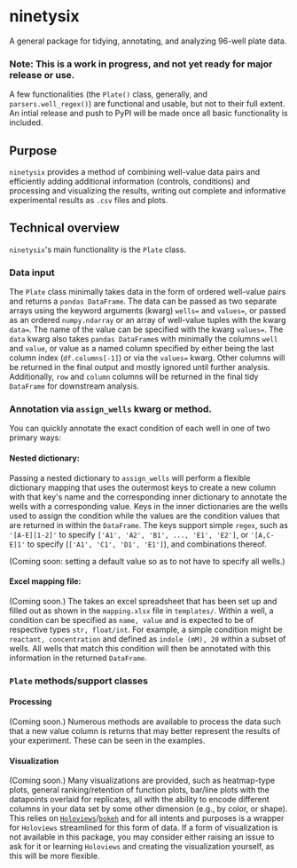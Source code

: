 # ninetysix
A general package for tidying, annotating, and analyzing 96-well plate data.

### Note: This is a work in progress, and not yet ready for major release or use. 

A few functionalities (the `Plate()` class, generally, and `parsers.well_regex()`) are functional and usable, but not to their full extent. An intial release and push to PyPI will be made once all basic functionality is included.

## Purpose
`ninetysix` provides a method of combining well-value data pairs and efficiently adding additional information (controls, conditions) and processing and visualizing the results, writing out complete and informative experimental results as `.csv` files and plots.

## Technical overview
`ninetysix`'s main functionality is the `Plate` class.

### Data input
The `Plate` class minimally takes data in the form of ordered well-value pairs and returns a `pandas DataFrame`. The data can be passed as two separate arrays using the keyword arguments (kwarg) `wells=` and `values=`, or passed as an ordered `numpy.ndarray` or an array of well-value tuples with the kwarg `data=`. The name of the value can be specified with the kwarg `values=`. The `data` kwarg also takes `pandas DataFrame`s with minimally the columns `well` and `value`, or value as a named column specified by either being the last column index (`df.columns[-1]`) or via the `values=` kwarg. Other columns will be returned in the final output and mostly ignored until further analysis. Additionally, `row` and `column` columns will be returned in the final tidy `DataFrame` for downstream analysis.

### Annotation via `assign_wells` kwarg or method.
You can quickly annotate the exact condition of each well in one of two primary ways:

#### Nested dictionary:
Passing a nested dictionary to `assign_wells` will perform a flexible dictionary mapping that uses the outermost keys to create a new column with that key's name and the corresponding inner dictionary to annotate the wells with a corresponding value. Keys in the inner dictionaries are the wells used to assign the condition while the values are the condition values that are returned in within the `DataFrame`.  The keys support simple `regex`, such as `'[A-E][1-2]'` to specify `['A1', 'A2', 'B1', ..., 'E1', 'E2']`, or `'[A,C-E]1'` to specify (`['A1', 'C1', 'D1', 'E1']`), and combinations thereof.

(Coming soon: setting a default value so as to not have to specify all wells.)

#### Excel mapping file:
(Coming soon.)
The takes an excel spreadsheet that has been set up and filled out as shown in the `mapping.xlsx` file in `templates/`. Within a well, a condition can be specified as `name, value` and is expected to be of respective types `str, float/int`. For example, a simple condition might be `reactant, concentration` and defined as `indole (mM), 20` within a subset of wells. All wells that match this condition will then be annotated with this information in the returned `DataFrame`.

### `Plate` methods/support classes
#### Processing
(Coming soon.)
Numerous methods are available to process the data such that a new value column is returns that may better represent the results of your experiment. These can be seen in the examples.

#### Visualization
(Coming soon.)
Many visualizations are provided, such as heatmap-type plots, general ranking/retention of function plots, bar/line plots with the datapoints overlaid for replicates, all with the ability to encode different columns in your data set by some other dimension (e.g., by color, or shape). This relies on [`Holoviews`](http://holoviews.org/)/[`bokeh`](https://docs.bokeh.org/en/latest/) and for all intents and purposes is a wrapper for `Holoviews` streamlined for this form of data. If a form of visualization is not available in this package, you may consider either raising an issue to ask for it or learning `Holoviews` and creating the visualization yourself, as this will be more flexible.